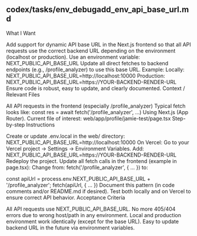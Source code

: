 ## codex/tasks/env_debugadd_env_api_base_url.md

What I Want

Add support for dynamic API base URL in the Next.js frontend so that all API requests use the correct backend URL depending on the environment (localhost or production).
Use an environment variable: NEXT_PUBLIC_API_BASE_URL
Update all direct fetches to backend endpoints (e.g., /profile_analyzer) to use this base URL.
Example:
Locally: NEXT_PUBLIC_API_BASE_URL=http://localhost:10000
Production: NEXT_PUBLIC_API_BASE_URL=https://YOUR-BACKEND-RENDER-URL
Ensure code is robust, easy to update, and clearly documented.
Context / Relevant Files

All API requests in the frontend (especially /profile_analyzer)
Typical fetch looks like:
const res = await fetch('/profile_analyzer', ...)
Using Next.js (App Router).
Current file of interest:
web/app/profile/jamie-test/page.tsx
Step-by-step Instructions

Create or update .env.local in the web/ directory:
NEXT_PUBLIC_API_BASE_URL=http://localhost:10000
On Vercel:
Go to your Vercel project → Settings → Environment Variables.
Add:
NEXT_PUBLIC_API_BASE_URL=https://YOUR-BACKEND-RENDER-URL
Redeploy the project.
Update all fetch calls in the frontend (example in page.tsx):
Change from:
fetch('/profile_analyzer', { ... })
to:

const apiUrl = process.env.NEXT_PUBLIC_API_BASE_URL + '/profile_analyzer';
fetch(apiUrl, { ... })
Document this pattern (in code comments and/or README.md if desired).
Test both locally and on Vercel to ensure correct API behavior.
Acceptance Criteria

All API requests use NEXT_PUBLIC_API_BASE_URL.
No more 405/404 errors due to wrong host/path in any environment.
Local and production environment work identically (except for the base URL).
Easy to update backend URL in the future via environment variables.
